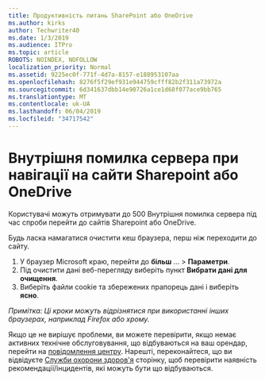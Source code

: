 ```yaml
---
title: Продуктивність питань SharePoint або OneDrive
ms.author: kirks
author: Techwriter40
ms.date: 1/3/2019
ms.audience: ITPro
ms.topic: article
ROBOTS: NOINDEX, NOFOLLOW
localization_priority: Normal
ms.assetid: 9225ec0f-771f-4d7a-8157-e188953107aa
ms.openlocfilehash: 8276f5f29ef931e944759cfff82b2f311a73972a
ms.sourcegitcommit: 6d341637dbb14e90726a1ce1d68f077ace9bb765
ms.translationtype: MT
ms.contentlocale: uk-UA
ms.lasthandoff: 06/04/2019
ms.locfileid: "34717542"
---
```

# <a name="internal-server-error-when-navigating-to-sharepoint-or-onedrive-sites"></a>Внутрішня помилка сервера при навігації на сайти Sharepoint або OneDrive

<p><span style="mso-bidi-font-family: Calibri; mso-bidi-theme-font: minor-latin;">Користувачі можуть отримувати до 500 Внутрішня помилка сервера під час спроби перейти до сайтів Sharepoint або OneDrive.</span></p> <p><span style="mso-bidi-font-family: Calibri; mso-bidi-theme-font: minor-latin;">Будь ласка намагатися очистити кеш браузера, перш ніж переходити до сайту.</span></p> <ol> <li><span style="mso-bidi-font-family: Calibri; mso-bidi-theme-font: minor-latin;">У браузер Microsoft краю, перейти до <strong>більш</strong> &hellip; &gt; <strong>Параметри</strong>.</span></li> <li><span style="mso-bidi-font-family: Calibri; mso-bidi-theme-font: minor-latin;">Під очистити дані веб-перегляду виберіть пункт <strong>Вибрати дані для очищення</strong>.</span></li> <li><span style="mso-bidi-font-family: Calibri; mso-bidi-theme-font: minor-latin;">Виберіть файли cookie та збережених прапорець дані і виберіть <strong>ясно</strong>.</span></li> </ol> <p><em style="mso-bidi-font-style: normal;"><span style="mso-bidi-font-family: Calibri; mso-bidi-theme-font: minor-latin;">Примітка: Ці кроки можуть відрізнятися при використанні інших браузерах, наприклад Firefox або хрому.</span></em></p> <p><span style="mso-bidi-font-family: Calibri; mso-bidi-theme-font: minor-latin;">Якщо це не вирішує проблеми, ви можете перевірити, якщо немає активних технічне обслуговування, що відбуваються на ваш орендар, перейти на <a href="https://portal.office.com/adminportal/home#/MessageCenter">повідомлення центру</a>. Нарешті, переконайтеся, що ви відвідуєте <a href="https://portal.office.com/adminportal/home#/servicehealth">Служби охорони здоров'я</a> сторінку, щоб перевірити наявність рекомендації/інцидентів, які можуть бути що відбуваються.</span></p>


